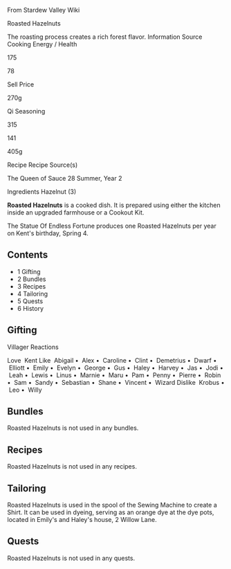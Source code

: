 From Stardew Valley Wiki

Roasted Hazelnuts

The roasting process creates a rich forest flavor. Information Source Cooking Energy / Health

175

78

Sell Price

270g

Qi Seasoning

315

141

405g

Recipe Recipe Source(s)

The Queen of Sauce 28 Summer, Year 2

Ingredients Hazelnut (3)

**Roasted Hazelnuts** is a cooked dish. It is prepared using either the kitchen inside an upgraded farmhouse or a Cookout Kit.

The Statue Of Endless Fortune produces one Roasted Hazelnuts per year on Kent's birthday, Spring 4.

## Contents

- 1 Gifting
- 2 Bundles
- 3 Recipes
- 4 Tailoring
- 5 Quests
- 6 History

## Gifting

Villager Reactions

Love  Kent Like  Abigail •  Alex •  Caroline •  Clint •  Demetrius •  Dwarf •  Elliott •  Emily •  Evelyn •  George •  Gus •  Haley •  Harvey •  Jas •  Jodi •  Leah •  Lewis •  Linus •  Marnie •  Maru •  Pam •  Penny •  Pierre •  Robin •  Sam •  Sandy •  Sebastian •  Shane •  Vincent •  Wizard Dislike  Krobus •  Leo •  Willy

## Bundles

Roasted Hazelnuts is not used in any bundles.

## Recipes

Roasted Hazelnuts is not used in any recipes.

## Tailoring

Roasted Hazelnuts is used in the spool of the Sewing Machine to create a Shirt. It can be used in dyeing, serving as an orange dye at the dye pots, located in Emily's and Haley's house, 2 Willow Lane.

## Quests

Roasted Hazelnuts is not used in any quests.